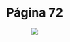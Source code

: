 <h1 align="center">Página 72</h1>
<p align="center">
  <img src="https://i.ibb.co/H7F8twr/Capturar.png" >
</p>




